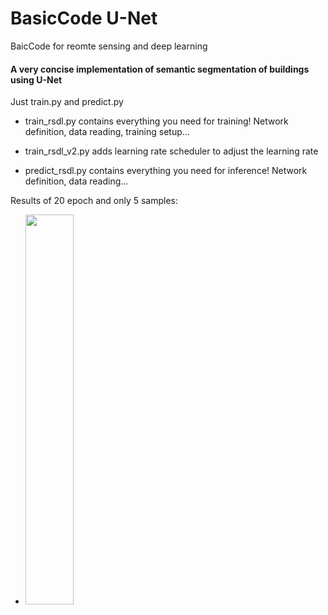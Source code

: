 # BasicCode U-Net
BaicCode for reomte sensing and deep learning

#### A very concise implementation of semantic segmentation of buildings using U-Net

Just train.py and predict.py

* train_rsdl.py contains everything you need for training! Network definition, data reading, training setup...

* train_rsdl_v2.py adds learning rate scheduler to adjust the learning rate 

* predict_rsdl.py contains everything you need for inference! Network definition, data reading...

Results of 20 epoch and only 5 samples:

* <img src="https://github.com/rsdler/Simple-U-Net-Basic-Code/assets/169664279/b56dd55f-2ca6-4810-944a-79a22b2a6195" style="width:40%;">
